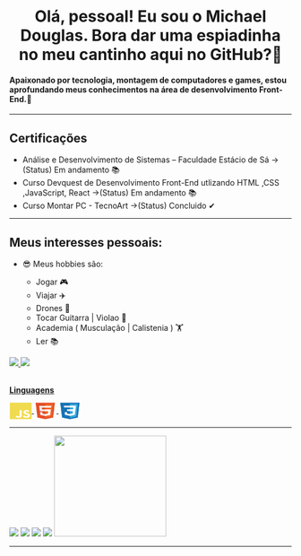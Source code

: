 <h1 align="center">  Olá, pessoal! Eu sou o Michael Douglas. Bora dar uma espiadinha no meu cantinho aqui no GitHub?🤖</h1>
<h4 align="left" >Apaixonado por tecnologia, montagem de computadores e games, estou aprofundando meus conhecimentos na área de desenvolvimento Front-End.🤖 </h4>
<hr/>
<div>
    <h2>Certificações</h2>
  <ul>
    <li>Análise e Desenvolvimento de Sistemas – Faculdade Estácio de Sá ->(Status) Em andamento 📚</li>
    <li>Curso Devquest de Desenvolvimento Front-End utlizando HTML ,CSS ,JavaScript, React ->(Status) Em andamento 📚</li>
    <li>Curso Montar PC - TecnoArt ->(Status) Concluido ✔</li>
  </ul>
  <hr/>
    <h2> Meus interesses pessoais:</h2>

- 😎 Meus hobbies são:
  
  - Jogar  🎮
  - Viajar ✈️
  - Drones 🤖
  - Tocar Guitarra | Violao 🎸
  - Academia ( Musculação | Calistenia ) 🏋️
  - Ler 📚

   
<div>
   <a href="https://github.com/michael-douglas-s">
   <img height="180em" src="https://github-readme-stats.vercel.app/api?username=michael-douglas-s&show_icons=true&theme=blue_navy&include_all_commits=true&count_private=true"/>
   <img height="180em" src="https://github-readme-stats.vercel.app/api/top-langs/?username=michael-douglas-s&layout=compact&langs_count=6&theme=blue_navy"/>
</div>
    
<div style="display: inline_block"><br>
  <p> <b>Linguagens</b></p>
  <img align="center" alt="Js" height="30" width="40" src="https://raw.githubusercontent.com/devicons/devicon/master/icons/javascript/javascript-plain.svg">
  <img align="center" alt="HTML" height="30" width="40" src="https://raw.githubusercontent.com/devicons/devicon/master/icons/html5/html5-original.svg">
  <img align="center" alt="CSS" height="30" width="40" src="https://raw.githubusercontent.com/devicons/devicon/master/icons/css3/css3-original.svg">
</div>
 <hr>
    
<div>
 <a href="https://www.instagram.com/michael_douglas456/" target="_blank"><img src="https://img.shields.io/badge/-Instagram-%23E4405F?style=for-the-badge&logo=instagram&logoColor=white" target="_blank"></a>
 <a href="https://discord.com/channels/@me" target="_blank"><img src="https://img.shields.io/badge/Discord-7289DA?style=for-the-badge&logo=discord&logoColor=white" target="_blank"></a> 
  <a href = "mailto:michael-douglas101@hotmail.com"><img src="https://img.shields.io/badge/-Gmail-%23333?style=for-the-badge&logo=gmail&logoColor=white" target="_blank"></a>
 <a href="https://www.linkedin.com/in/michael-douglas-b3b51b236/" target="_blank"><img src="https://img.shields.io/badge/-LinkedIn-%230077B5?style=for-the-badge&logo=linkedin&logoColor=white" target="_blank"></a>
 <img height="180" width="200" src="https://images.vexels.com/media/users/3/224169/isolated/preview/dbfe1f493ad01117fa4ec5ba10150e4d-logotipo-da-programacao-de-computador.png">
  <hr>
 </div>
 
